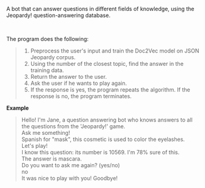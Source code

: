 <p>A bot that can answer questions in different fields of knowledge, using the Jeopardy! question-answering database. </p><br/>

The program does the following:<br/>
> 1. Preprocess the user's input and train the Doc2Vec model on JSON Jeopardy corpus.<br/>
> 2. Using the number of the closest topic, find the answer in the training data.<br/>
> 3. Return the answer to the user.<br/>
> 4. Ask the user if he wants to play again.<br/>
> 5. If the response is yes, the program repeats the algorithm. If the response is no, the program terminates.<br/>

<b>Example</b><br/>
> Hello! I'm Jane, a question answering bot who knows answers to all the questions from the 'Jeopardy!' game.<br/>
> Ask me something!<br/>
> Spanish for "mask", this cosmetic is used to color the eyelashes.<br/>
> Let's play!<br/>
> I know this question: its number is 10569. I'm 78% sure of this.<br/>
> The answer is mascara.<br/>
> Do you want to ask me again? (yes/no)<br/>
> no<br/>
> It was nice to play with you! Goodbye!<br/>
